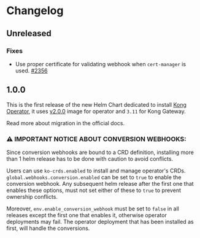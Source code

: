 # Changelog

## Unreleased

### Fixes

- Use proper certificate for validating webhook when `cert-manager` is used.
  [#2356](https://github.com/Kong/kong-operator/pull/2356)

## 1.0.0

This is the first release of the new Helm Chart dedicated to install
[Kong Operator](https://github.com/Kong/kong-operator), it uses
[v2.0.0](https://github.com/Kong/kong-operator/releases/tag/v2.0.0) image
for operator and `3.11` for Kong Gateway.

Read more about migration in the official docs.

### ⚠️ **IMPORTANT NOTICE ABOUT CONVERSION WEBHOOKS:**

Since conversion webhooks are bound to a CRD definition, installing more than 1
helm release has to be done with caution to avoid conflicts.

Users can use `ko-crds.enabled` to install and manage operator's CRDs.
`global.webhooks.conversion.enabled` can be set to `true` to enable the conversion webhook.
Any subsequent helm release after the first one that enables these options,
must not set either of these to `true` to prevent ownership conflicts.

Moreover, `env.enable_conversion_webhook` must be set to `false` in all
releases except the first one that enables it, otherwise operator deployments may fail.
The operator deployment that has been installed as first, will handle the conversions.
